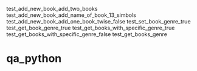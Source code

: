 test_add_new_book_add_two_books
test_add_new_book_add_name_of_book_13_simbols
test_add_new_book_add_one_book_twise_false
test_set_book_genre_true
test_get_book_genre_true
test_get_books_with_specific_genre_true
test_get_books_with_specific_genre_false
test_get_books_genre
# qa_python